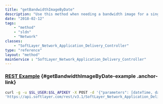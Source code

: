```yaml
---
title: "getBandwidthImageByDate"
description: "Use this method when needing a bandwidth image for a single application delivery controller. It will gather the correct input parameters for the generic graphing utility based on the date ranges "
date: "2018-02-12"
tags:
    - "method"
    - "sldn"
    - "Network"
classes:
    - "SoftLayer_Network_Application_Delivery_Controller"
type: "reference"
layout: "method"
mainService : "SoftLayer_Network_Application_Delivery_Controller"
---
```


### [REST Example](#getBandwidthImageByDate-example) <a href="/article/rest/"><i class="fas fa-question"></i></a> {#getBandwidthImageByDate-example .anchor-link} 
```bash
curl -g -u $SL_USER:$SL_APIKEY -X POST -d '{"parameters": [dateTime, dateTime, string]}' \
'https://api.softlayer.com/rest/v3.1/SoftLayer_Network_Application_Delivery_Controller/{SoftLayer_Network_Application_Delivery_ControllerID}/getBandwidthImageByDate'
```
